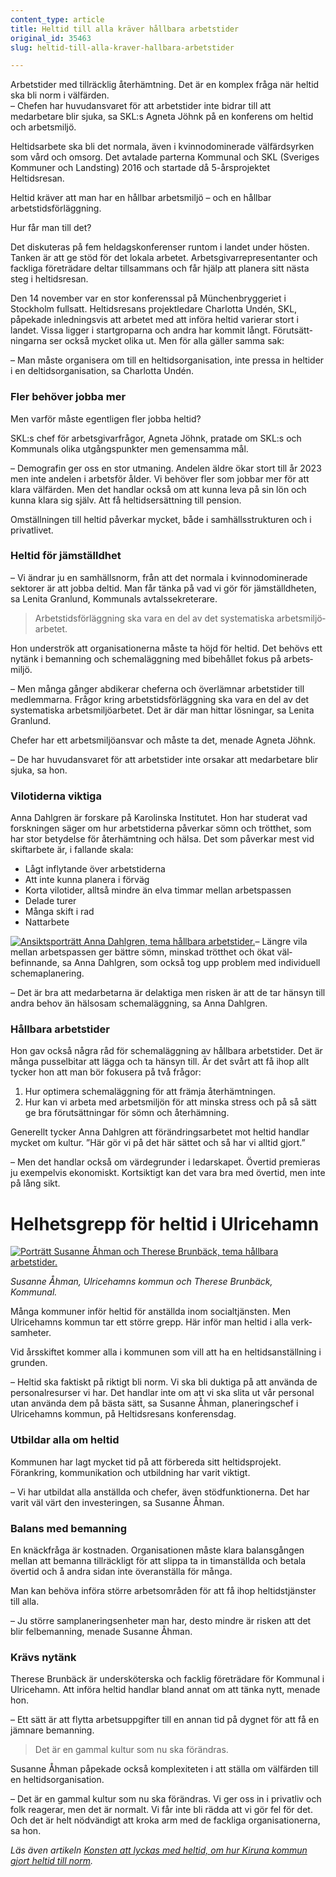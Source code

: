```yaml
---
content_type: article
title: Heltid till alla kräver hållbara arbetstider
original_id: 35463
slug: heltid-till-alla-kraver-hallbara-arbetstider

---
```


Arbetstider med tillräcklig återhämtning. Det är en komplex fråga när heltid ska bli norm i välfärden.  
– Chefen har huvudansvaret för att arbetstider inte bidrar till att medarbetare blir sjuka, sa SKL:s Agneta Jöhnk på en konferens om heltid och arbetsmiljö.

Heltidsarbete ska bli det normala, även i kvinno­dominerade välfärds­yrken som vård och omsorg. Det avtalade parterna Kommunal och SKL (Sveriges Kommuner och Landsting) 2016 och startade då 5-års­projektet Heltidsresan.

Heltid kräver att man har en hållbar arbetsmiljö – och en hållbar arbetstidsförläggning.

Hur får man till det?

Det diskuteras på fem heldags­konferenser runtom i landet under hösten. Tanken är att ge stöd för det lokala arbetet. Arbetsgivar­representanter och fackliga före­trädare deltar tillsammans och får hjälp att planera sitt nästa steg i heltidsresan.

Den 14 november var en stor konferens­sal på München­bryggeriet i Stockholm fullsatt. Heltidsresans projekt­ledare Charlotta Undén, SKL, påpekade inledningsvis att arbetet med att införa heltid varierar stort i landet. Vissa ligger i start­groparna och andra har kommit långt. Förutsätt­ningarna ser också mycket olika ut. Men för alla gäller samma sak:

– Man måste organisera om till en heltids­organisation, inte pressa in heltider i en deltids­organisation, sa Charlotta Undén.

### Fler behöver jobba mer

Men varför måste egentligen fler jobba heltid?

SKL:s chef för arbetsgivar­frågor, Agneta Jöhnk, pratade om SKL:s och Kommunals olika utgångs­punkter men gemensamma mål.

– Demografin ger oss en stor utmaning. Andelen äldre ökar stort till år 2023 men inte andelen i arbets­för ålder. Vi behöver fler som jobbar mer för att klara välfärden. Men det handlar också om att kunna leva på sin lön och kunna klara sig själv. Att få heltids­ersättning till pension.

Omställningen till heltid påverkar mycket, både i samhälls­strukturen och i privat­livet.

### Heltid för jämställdhet

– Vi ändrar ju en samhälls­norm, från att det normala i kvinno­dominerade sektorer är att jobba deltid. Man får tänka på vad vi gör för jämställd­heten, sa Lenita Granlund, Kommunals avtals­sekreterare.

> Arbetstidsförläggning ska vara en del av det systematiska arbetsmiljö­arbetet.

Hon underströk att organisationerna måste ta höjd för heltid. Det behövs ett nytänk i bemanning och schema­läggning med bibehållet fokus på arbets­miljö.

– Men många gånger abdikerar cheferna och överlämnar arbetstider till medlemmarna. Frågor kring arbetstidsförläggning ska vara en del av det systematiska arbetsmiljö­arbetet. Det är där man hittar lösningar, sa Lenita Granlund.

Chefer har ett arbetsmiljö­ansvar och måste ta det, menade Agneta Jöhnk.

– De har huvud­ansvaret för att arbetstider inte orsakar att medarbetare blir sjuka, sa hon.

### Vilotiderna viktiga

Anna Dahlgren är forskare på Karolinska Institutet. Hon har studerat vad forsk­ningen säger om hur arbetstiderna påverkar sömn och trött­het, som har stor betydelse för åter­hämtning och hälsa. Det som påverkar mest vid skift­arbete är, i fallande skala:

*   Lågt inflytande över arbetstiderna
*   Att inte kunna planera i förväg
*   Korta vilotider, alltså mindre än elva timmar mellan arbets­passen
*   Delade turer
*   Många skift i rad
*   Nattarbete

[![Ansiktsporträtt Anna Dahlgren, tema hållbara arbetstider.](https://www.suntarbetsliv.se/wp-content/uploads/2018/11/200x220-anna-dahlgren.jpg)](https://www.suntarbetsliv.se/wp-content/uploads/2018/11/200x220-anna-dahlgren.jpg)– Längre vila mellan arbets­passen ger bättre sömn, minskad trötthet och ökat väl­befinnande, sa Anna Dahlgren, som också tog upp problem med individuell schemaplanering.

– Det är bra att medarbetarna är delaktiga men risken är att de tar hänsyn till andra behov än hälsosam schemaläggning, sa Anna Dahlgren.

### Hållbara arbetstider

Hon gav också några råd för schemaläggning av hållbara arbetstider. Det är många pussel­bitar att lägga och ta hänsyn till. Är det svårt att få ihop allt tycker hon att man bör fokusera på två frågor:

1.  Hur optimera schemaläggning för att främja åter­hämtningen.
2.  Hur kan vi arbeta med arbetsmiljön för att minska stress och på så sätt ge bra förutsättningar för sömn och återhämning.

Generellt tycker Anna Dahlgren att förändrings­arbetet mot heltid handlar mycket om kultur. ”Här gör vi på det här sättet och så har vi alltid gjort.”

– Men det handlar också om värde­grunder i ledar­skapet. Övertid premieras ju exempelvis ekonomiskt. Kort­siktigt kan det vara bra med över­tid, men inte på lång sikt.

Helhetsgrepp för heltid i Ulricehamn
====================================

[![Porträtt Susanne Åhman och Therese Brunbäck, tema hållbara arbetstider. ](https://www.suntarbetsliv.se/wp-content/uploads/2018/11/750x400-susanne-ahman-therese-brunback-foto-jeanette-neij.jpg)](https://www.suntarbetsliv.se/wp-content/uploads/2018/11/750x400-susanne-ahman-therese-brunback-foto-jeanette-neij.jpg)

_Susanne Åhman, Ulricehamns kommun och Therese Brunbäck, Kommunal._  

Många kommuner inför heltid för anställda inom social­tjänsten. Men Ulricehamns kommun tar ett större grepp. Här inför man heltid i alla verk­samheter.

Vid års­skiftet kommer alla i kommunen som vill att ha en heltids­anställning i grunden.

– Heltid ska faktiskt på riktigt bli norm. Vi ska bli duktiga på att använda de personal­resurser vi har. Det handlar inte om att vi ska slita ut vår personal utan använda dem på bästa sätt, sa Susanne Åhman, planerings­chef i Ulricehamns kommun, på Heltidsresans konferensdag.

### Utbildar alla om heltid

Kommunen har lagt mycket tid på att förbereda sitt heltidsprojekt. Förankring, kommunikation och utbildning har varit viktigt.

– Vi har utbildat alla anställda och chefer, även stöd­funktionerna. Det har varit väl värt den investeringen, sa Susanne Åhman.

### Balans med bemanning

En knäckfråga är kostnaden. Organisationen måste klara balans­gången mellan att bemanna till­räckligt för att slippa ta in tim­anställda och betala övertid och å andra sidan inte över­anställa för många.

Man kan behöva införa större arbets­områden för att få ihop heltids­tjänster till alla.

– Ju större samplanerings­enheter man har, desto mindre är risken att det blir fel­bemanning, menade Susanne Åhman.

### Krävs nytänk

Therese Brunbäck är under­sköterska och facklig företrädare för Kommunal i Ulricehamn. Att införa heltid handlar bland annat om att tänka nytt, menade hon.

– Ett sätt är att flytta arbets­uppgifter till en annan tid på dygnet för att få en jämnare bemanning.

> Det är en gammal kultur som nu ska förändras.

Susanne Åhman påpekade också komplexiteten i att ställa om välfärden till en heltids­organisation.

– Det är en gammal kultur som nu ska förändras. Vi ger oss in i privatliv och folk reagerar, men det är normalt. Vi får inte bli rädda att vi gör fel för det. Och det är helt nödvändigt att kroka arm med de fackliga organisationerna, sa hon.

_Läs även artikeln [Konsten att lyckas med heltid, om hur Kiruna kommun gjort heltid till norm](https://www.suntarbetsliv.se/artiklar/organisatorisk-och-social-arbetsmiljo/konsten-att-lyckas-med-heltid/)._

